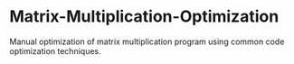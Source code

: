 # Matrix-Multiplication-Optimization
Manual optimization of matrix multiplication program using common code optimization techniques.
